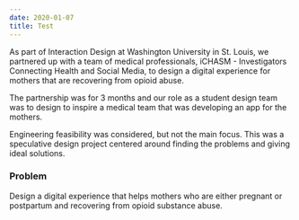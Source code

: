```yaml
---
date: 2020-01-07
title: Test
---
```

As part of Interaction Design at Washington University in St. Louis, we partnered up with a team of medical professionals, iCHASM - Investigators Connecting Health and Social Media, to design a digital experience for mothers that are recovering from opioid abuse.

The partnership was for 3 months and our role as a student design team was to design to inspire a medical team that was developing an app for the mothers.

Engineering feasibility was considered, but not the main focus. This was a speculative design project centered around finding the problems and giving ideal solutions. 

### Problem

Design a digital experience that helps mothers who are either pregnant or postpartum and recovering from opioid substance abuse.

